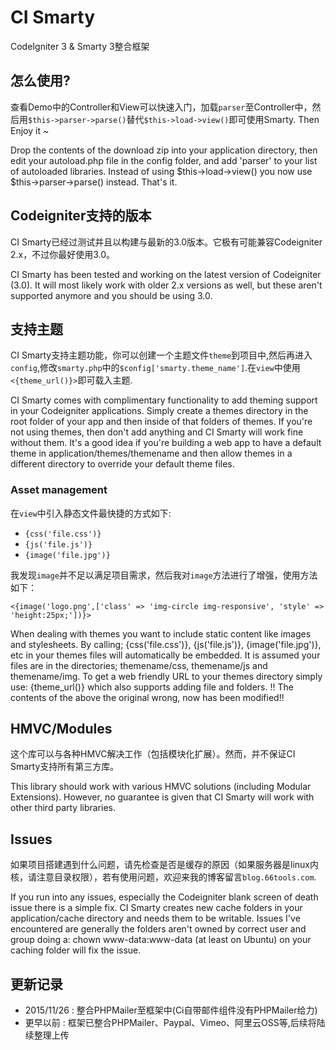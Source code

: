 # CI Smarty
CodeIgniter 3 & Smarty 3整合框架

## 怎么使用?
查看Demo中的Controller和View可以快速入门，加载`parser`至Controller中，然后用`$this->parser->parse()`替代`$this->load->view()`即可使用Smarty. Then Enjoy it ~

Drop the contents of the download zip into your application directory, then edit your autoload.php file in the config folder, and add 'parser' to your list of autoloaded libraries. Instead of using $this->load->view() you now use $this->parser->parse() instead. That's it.

## Codeigniter支持的版本
CI Smarty已经过测试并且以构建与最新的3.0版本。它极有可能兼容Codeigniter 2.x，不过你最好使用3.0。

CI Smarty has been tested and working on the latest version of Codeigniter (3.0). It will most likely work with older 2.x versions as well, but these aren't supported anymore and you should be using 3.0.

## 支持主题
CI Smarty支持主题功能，你可以创建一个主题文件`theme`到项目中,然后再进入`config`,修改`smarty.php`中的`$config['smarty.theme_name']`.在`view`中使用`<{theme_url()}>`即可载入主题.

CI Smarty comes with complimentary functionality to add theming support in your Codeigniter applications. Simply create a themes directory in the root folder of your app and then inside of that folders of themes. If you're not using themes, then don't add anything and CI Smarty will work fine without them. It's a good idea if you're building a web app to have a default theme in application/themes/themename and then allow themes in a different directory to override your default theme files.

### Asset management
在`view`中引入静态文件最快捷的方式如下:
* `{css('file.css')}`
* `{js('file.js')}`
* `{image('file.jpg')}`

我发现`image`并不足以满足项目需求，然后我对`image`方法进行了增强，使用方法如下：

`<{image('logo.png',['class' => 'img-circle img-responsive', 'style' => 'height:25px;'])}>`

When dealing with themes you want to include static content like images and stylesheets. By calling; {css('file.css')}, {js('file.js')}, {image('file.jpg')}, etc in your themes files will automatically be embedded. It is assumed your files are in the directories; themename/css, themename/js and themename/img. To get a web friendly URL to your themes directory simply use: {theme_url()} which also supports adding file and folders. !! The contents of the above the original wrong, now has been modified!!


## HMVC/Modules
这个库可以与各种HMVC解决工作（包括模块化扩展）。然而，并不保证CI Smarty支持所有第三方库。

This library should work with various HMVC solutions (including Modular Extensions). However, no guarantee is given that CI Smarty will work with other third party libraries.

## Issues
如果项目搭建遇到什么问题，请先检查是否是缓存的原因（如果服务器是linux内核，请注意目录权限），若有使用问题，欢迎来我的博客留言`blog.66tools.com`.

If you run into any issues, especially the Codeigniter blank screen of death issue there is a simple fix. CI Smarty creates new cache folders in your application/cache directory and needs them to be writable. Issues I've encountered are generally the folders aren't owned by correct user and group doing a: chown www-data:www-data (at least on Ubuntu) on your caching folder will fix the issue.

## 更新记录
* 2015/11/26  : 整合PHPMailer至框架中(Ci自带邮件组件没有PHPMailer给力)
* 更早以前    : 框架已整合PHPMailer、Paypal、Vimeo、阿里云OSS等,后续将陆续整理上传
